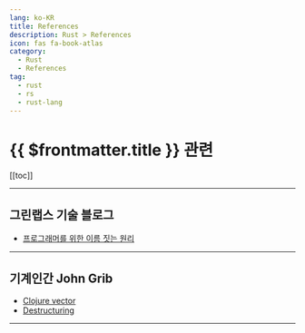 ```yaml
---
lang: ko-KR
title: References
description: Rust > References
icon: fas fa-book-atlas
category: 
  - Rust
  - References
tag: 
  - rust
  - rs
  - rust-lang
---
```


# {{ $frontmatter.title }} 관련

[[toc]]

---

## 그린랩스 기술 블로그

- [프로그래머를 위한 이름 짓는 원리](https://green-labs.github.io/programmers-naming) <!-- TODO: 작성 (https://chanhi2000.github.io/bookshelf/green-labs.github.io/programmers-naming.md) -->

---

## 기계인간 John Grib

- [Clojure vector](https://johngrib.github.io/wiki/clojure/study/vector/)
- [Destructuring](https://johngrib.github.io/wiki/programming/destructuring/)

<!-- END: johngrib.github.io -->

---

<TagLinks />